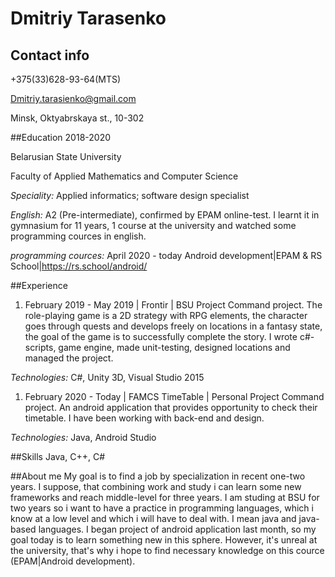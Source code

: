 # Dmitriy Tarasenko

## Contact info
+375(33)628-93-64(MTS)

Dmitriy.tarasienko@gmail.com

Minsk, Oktyabrskaya st., 10-302

##Education
2018-2020

Belarusian State University

Faculty of Applied Mathematics and Computer Science

_Speciality:_ Applied informatics; software design specialist

_English:_ A2 (Pre-intermediate), confirmed by EPAM online-test. I learnt it in gymnasium for 11 years, 1 course at the university and
watched some programming cources in english.

_programming cources:_
April 2020 - today
Android development|EPAM & RS School|https://rs.school/android/

##Experience
1. February 2019 - May 2019 | Frontir | BSU Project
Command project. The role-playing game is a 2D strategy with RPG elements, the character goes through quests and develops freely on locations in a fantasy state, the goal of the game is to successfully complete the story.
I wrote c#-scripts, game engine, made unit-testing, designed locations and managed the project.

_Technologies:_ C#, Unity 3D, Visual Studio 2015 

1. February 2020 - Today | FAMCS TimeTable | Personal Project
Command project. An android application that provides opportunity to check their timetable.
I have been working with back-end and design.

_Technologies:_ Java, Android Studio

##Skills
Java, C++, C# 

##About me
My goal is to find a job by specialization in recent one-two years. I suppose, that combining work and study i can learn some 
new frameworks and reach middle-level for three years.  I am studing at BSU for two years so i want to have a practiсe in programming 
languages, which i know at a low level and which i will have to deal with. I mean java and java-based languages. I began project of 
android application last month, so my goal today is to learn something new in this sphere. However, it's unreal at the university,
that's why i hope to find necessary knowledge on this cource (EPAM|Android development).

